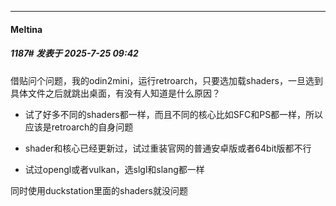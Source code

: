 ﻿
*****

####  Meltina  
##### 1187#       发表于 2025-7-25 09:42

借贴问个问题，我的odin2mini，运行retroarch，只要选加载shaders，一旦选到具体文件之后就跳出桌面，有没有人知道是什么原因？

 - 试了好多不同的shaders都一样，而且不同的核心比如SFC和PS都一样，所以应该是retroarch的自身问题

 - shader和核心已经更新过，试过重装官网的普通安卓版或者64bit版都不行

 - 试过opengl或者vulkan，选slgl和slang都一样

同时使用duckstation里面的shaders就没问题


